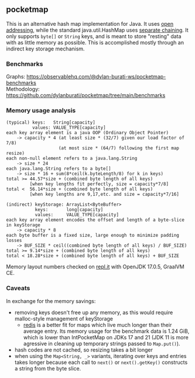 ## pocketmap

This is an alternative hash map implementation for Java. It uses [open addressing][1], while the standard
java.util.HashMap uses [separate chaining][2]. It only supports `byte[]` or `String` keys,
and is meant to store "resting" data with as little memory as possible.
This is accomplished mostly through an indirect key storage mechanism.

### Benchmarks

Graphs: https://observablehq.com/@dylan-burati-ws/pocketmap-benchmarks \
Methodology: https://github.com/dylanburati/pocketmap/tree/main/benchmarks

### Memory usage analysis

```
(typical) keys:   String[capacity]
          values: VALUE_TYPE[capacity]
each key array element is a java OOP (Ordinary Object Pointer)
    -> capacity * 4 (at least size * (32/7) given our load factor of 7/8)
                    (at most size * (64/7) following the first map resize)
each non-null element refers to a java.lang.String
    -> size * 24
each java.lang.String refers to a byte[]
    -> size * 16 + sum(8*ceil(k.byteLength/8) for k in keys)
total >= 44.57*size + (combined byte length of all keys)
         [when key lengths fit perfectly, size = capacity*7/8]
total <  56.14*size + (combined byte length of all keys)
         [when key lengths are 9,17,etc. and size = capacity*7/16]

(indirect) keyStorage: ArrayList<ByteBuffer>
           keys:       long[capacity]
           values:     VALUE_TYPE[capacity]
each key array element encodes the offset and length of a byte-slice in keyStorage
    -> capacity * 8
each byte buffer is a fixed size, large enough to minimize padding losses
    -> BUF_SIZE * ceil((combined byte length of all keys) / BUF_SIZE)
total >= 9.14*size + (combined byte length of all keys)
total < 18.28*size + (combined byte length of all keys) + BUF_SIZE
```

Memory layout numbers checked on [repl.it][3] with OpenJDK 17.0.5, GraalVM CE.

### Caveats

In exchange for the memory savings:

- removing keys doesn't free up any memory, as this would require malloc-style management of keyStorage
  - [redis][4] is a better fit for maps which live much longer than their average entry. Its memory usage
    for the benchmark data is 1.24 GiB, which is lower than IntPocketMap on JDKs 17 and 21 (JDK 11 is
    more agressive in cleaning up temporary strings passed to `Map.put()`).
- hash codes are not cached, so resizing takes a bit longer
- when using the `Map<String, _>` variants, iterating over keys and entries takes longer because each
  call to `next()` or `next().getKey()` constructs a string from the byte slice.

[1]: https://en.wikipedia.org/wiki/Hash_table#Open_addressing
[2]: https://en.wikipedia.org/wiki/Hash_table#Separate_chaining
[3]: https://replit.com/@dylanburati/ClassLayout
[4]: https://github.com/redis/redis
